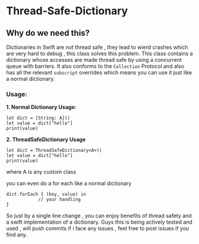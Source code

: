 # Thread-Safe-Dictionary

## Why do we need this?
Dictionaries in Swift are not thread safe , they lead to wierd crashes which are very hard to debug , this class solves this problem.
This class contains a dictionary whose accesses are made thread safe by using a concurrent queue with barriers.
It also conforms to the `Collection` Protocol and also has all the relevant `subscript` overrides which means you can use it just like a normal dictionary. 


### Usage:

**1. Normal Dictionary Usage:**
```
let dict = [String: A]()
let value = dict["hello"]
print(value)
```
**2. ThreadSafeDictionary Usage**

```
let dict = ThreadSafeDictionary<A>()
let value = dict["hello"]
print(value)
```
where A is any custom class


you can even do a for each like a normal dictionary

```
dict.forEach { (key, value) in
            // your handling
}
```

So just by a single line change , you can enjoy benefits of thread safety and a swift implementation of a dictionary.
Guys this is being actively tested and used , will push commits if i face any issues , feel free to post issues if you find any.
